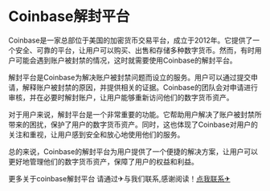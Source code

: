 # Coinbase解封平台

Coinbase是一家总部位于美国的加密货币交易平台，成立于2012年。它提供了一个安全、可靠的平台，让用户可以购买、出售和存储多种数字货币。然而，有时用户可能会遇到账户被封禁的情况，这时就需要使用Coinbase的解封平台。

解封平台是Coinbase为解决账户被封禁问题而设立的服务。用户可以通过提交申请，解释账户被封禁的原因，并提供相关的证据。Coinbase的团队会对申请进行审核，并在必要时解封账户，让用户能够重新访问他们的数字货币资产。

对于用户来说，解封平台是一个非常重要的功能。它帮助用户解决了账户被封禁所带来的困扰，保护了用户的数字货币资产。同时，这也体现了Coinbase对用户的关注和重视，让用户感到安全和放心地使用他们的服务。

总的来说，Coinbase的解封平台为用户提供了一个便捷的解决方案，让用户可以更好地管理他们的数字货币资产，保障了用户的权益和利益。

更多关于coinbase解封平台 请通过✈与我们联系,感谢阅读！[点我联系✈](https://faq.G208.com)